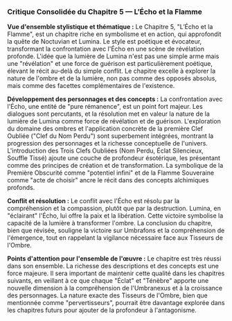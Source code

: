 ### Critique Consolidée du Chapitre 5 — L’Écho et la Flamme

**Vue d'ensemble stylistique et thématique :**
Le Chapitre 5, "L’Écho et la Flamme", est un chapitre riche en symbolisme et en action, qui approfondit la quête de Noctuvian et Lumina. Le style est poétique et évocateur, transformant la confrontation avec l'Écho en une scène de révélation profonde. L'idée que la lumière de Lumina n'est pas une simple arme mais une "révélation" et une force de guérison est particulièrement poétique, élevant le récit au-delà du simple conflit. Le chapitre excelle à explorer la nature de l'ombre et de la lumière, non pas comme des opposés absolus, mais comme des facettes complémentaires de l'existence.

**Développement des personnages et des concepts :**
La confrontation avec l'Écho, une entité de "pure rémanence", est un point fort majeur. Les dialogues sont percutants, et la résolution met en valeur la nature de la lumière de Lumina comme force de révélation et de guérison. L'exploration du domaine des ombres et l'application concrète de la première Clef Oubliée ("Clef du Nom Perdu") sont superbement intégrées, montrant la progression des personnages et la richesse conceptuelle de l'univers. L'introduction des Trois Clefs Oubliées (Nom Perdu, Éclat Silencieux, Souffle Tissé) ajoute une couche de profondeur ésotérique, les présentant comme des principes de création et de transformation. La symbolique de la Première Obscurité comme "potentiel infini" et de la Flamme Souveraine comme "acte de choisir" ancre le récit dans des concepts alchimiques profonds.

**Conflit et résolution :**
Le conflit avec l'Écho est résolu par la compréhension et la compassion, plutôt que par la destruction. Lumina, en "éclairant" l'Écho, lui offre la paix et la libération. Cette victoire symbolise la capacité de la lumière à transformer l'ombre. La conclusion du chapitre, bien que révisée, souligne la victoire sur Umbrafons et la compréhension de l'émergence, tout en rappelant la vigilance nécessaire face aux Tisseurs de l'Ombre.

**Points d'attention pour l'ensemble de l'œuvre :**
Le chapitre est très réussi dans son ensemble. La richesse des descriptions et des concepts est une force majeure. Il sera important de maintenir cette qualité dans les chapitres suivants, en veillant à ce que chaque "Éclat" et "Ténèbre" apporte une nouvelle dimension à la compréhension de l'Umbranexus et à la croissance des personnages. La nature exacte des Tisseurs de l'Ombre, bien que mentionnée comme "pervertisseurs", pourrait être davantage explorée dans les chapitres futurs pour ajouter de la profondeur à l'antagonisme.
